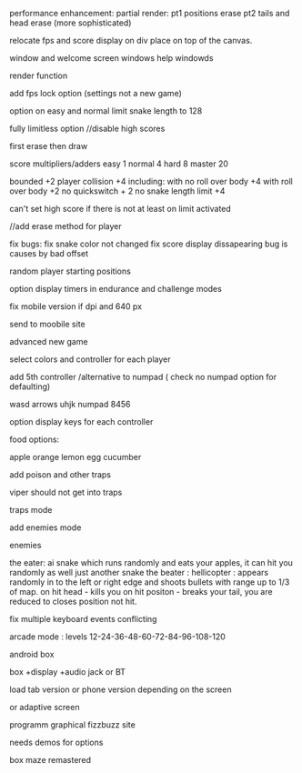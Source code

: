 performance enhancement:
partial render:
pt1 positions erase
pt2 tails and head erase (more sophisticated)

relocate fps and score display on div place on top of the canvas.

window and welcome screen windows
help windowds

render function

add fps lock option (settings not a new game)

option on easy and normal
limit snake length  to 128

fully limitless option //disable high scores

first erase
then draw

score multipliers/adders
easy 1
normal 4
hard 8
master 20

bounded +2
player collision +4
including:
    with no roll over body +4
    with roll over body +2
no quickswitch + 2
no snake length limit +4

can't set high score if there is not at least on limit activated

//add erase method for player

fix bugs:
fix snake color not changed
fix score display dissapearing
bug is causes by bad offset

random player starting positions


option display timers in endurance and challenge modes

fix mobile version
if dpi  and 640 px 

send to moobile site

advanced new game

select colors and controller for each player

add 5th controller /alternative to numpad ( check no numpad option for defaulting)

wasd
arrows
uhjk
numpad 8456

option display keys for each controller

food options:

apple
orange
lemon
egg
cucumber

add poison and other traps

viper should not get into traps

traps mode

add enemies mode

enemies

the eater: ai snake which runs randomly and eats your apples, it can hit you randomly as well
just another snake
the beater : 
hellicopter : appears randomly in to the left or right edge and shoots bullets with range up to 1/3 of map.
on hit head - kills you
on hit positon - breaks your tail, you are reduced to closes position not hit.

fix multiple keyboard events conflicting

arcade mode : 
levels 12-24-36-48-60-72-84-96-108-120

android box

box
+display
+audio jack or BT

load tab version or phone version depending on the screen

or adaptive screen



programm graphical fizzbuzz site

needs demos for options

box maze remastered